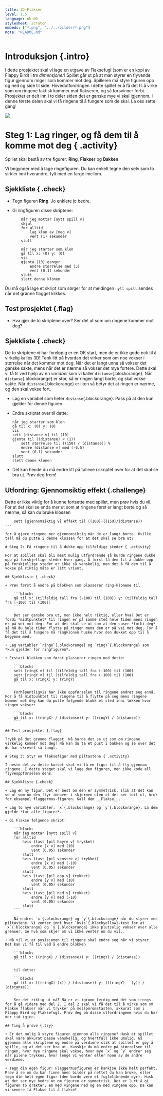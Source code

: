 ```yaml
---
title: 3D-Flakser
level: 1.5
language: nb-NO
stylesheet: scratch
embeds: ["*.png", "../../bilder/*.png"]
note: "README.md"
---
```


# Introduksjon {.intro}

I dette prosjektet skal vi lage en utgave av Flaksefugl (som er en kopi av Flappy Bird) i *tre dimensjoner*! Spillet går ut på at man styrer en flyvende figur gjennom ringer som kommer mot deg. Spilleren må styre figuren opp og ned og side til side. Hovedutfordringen i dette spillet er å få det til å virke som om ringene faktisk kommer mot flakseren, og så forsvinner forbi. Prosjektet er delt inn i to deler siden det er ganske mye vi skal igjennom. I denne første delen skal vi få ringene til å fungere som de skal. La oss sette i gang!

![](3d_flakser.png)

# Steg 1: Lag ringer, og få dem til å komme mot deg { .activity}

Spillet skal bestå av tre figurer: __Ring__, __Flakser__ og __Bakken__. 

Vi begynner med å lage ringefiguren. Du kan enkelt tegne den selv som to sirkler inni hverandre, fylt med en farge imellom.

## Sjekkliste { .check}

+ Tegn figuren __Ring__. Jo enklere jo bedre.

+ Gi ringfiguren disse skriptene:

    ```blocks
	    når jeg mottar [nytt spill v]
		skjul
		for alltid
			lag klon av [meg v]
			vent (1) sekunder
        slutt

	    når jeg starter som klon
		gå til x: (0) y: (0)
		vis
		gjenta (10) ganger
			endre størrelse med (5)
			vent (0.1) sekunder
        slutt
		slett denne klonen
    ```

Du må også lage et skript som sørger for at meldingen `nytt spill` sendes når det grønne flagget klikkes. 

## Test prosjektet {.flag}

+ Hva gjør de to skriptene over? Ser det ut som om ringene kommer mot deg?

## Sjekkliste { .check}

De to skriptene vi har foreløpig er en OK start, men de er ikke gode nok til å virkelig kalles 3D! Tenk litt på hvordan det virker som om noe vokser i størrelse når det kommer mot deg. Når det er langt unna så vokser det ganske sakte, mens når det er nærme så vokser det mye fortere. Dette skal vi få til ved hjelp av en *variabel* som vi kaller `distanse`{.blockorange}. Når `distanse`{.blockorange} er stor, så er ringen langt borte, og skal vokse sakte. Når `distanse`{.blockorange} er liten så betyr det at ringen er nærme, og den skal vokse fort.

+ Lag en variabel som heter `distanse`{.blockorange}. Pass på at den kun gjelder for denne figuren.

+ Endre skriptet over til dette:

    ```blocks
	når jeg starter som klon
	gå til x: (0) y: (0)
	vis
	sett [distanse v] til (10)
	gjenta til ((distanse) < (1))
	    sett størrelse til ((150) / (distanse)) %
		endre [distanse v] med (-0.5)
		vent (0.1) sekunder
    slutt
	slett denne klonen
    ```
    
+ Det kan hende du må endre litt på tallene i skriptet over for at det skal se bra ut. Prøv deg frem!

## Utfordring: Gjennomsiktig effekt {.challenge}

Dette er ikke viktig for å kunne fortsette med spillet, men prøv hvis du vil. For at det skal se enda mer ut som at ringene først er langt borte og så nærme, så kan du bruke klossen

```blocks
    sett [gjennomsiktig v] effekt til ((100)-((150)/(distanse))
---

for å gjøre ringene mer gjennomsiktig når de er langt borte. Hvilke tall må du putte i denne klossen for at det skal se bra ut?

# Steg 2: Få ringene til å dukke opp tilfeldige steder { .activity}

For at spillet skal bli mest mulig utfordrende så burde ringene dukke opp på forskjellige steder hver gang. Å først få dem til å dukke opp på forskjellige steder er ikke så vanskelig, men det å få dem til å vokse på riktig måte er litt vrient. 

## Sjekkliste { .check}

+ Prøv først å endre på blokken som plasserer ring-klonene til 

    ```blocks
	gå til x: (tilfeldig tall fra (-100) til (100)) y: (tilfeldig tall fra (-100) til (100))
    ```
    
    Det ser ganske bra ut, men ikke helt riktig, eller hva? Det er fordi *midtpunktet* til ringen er på samme sted hele tiden mens ringen er på vei mot deg. For at det skal se ut som at den suser *forbi deg* så må du hele tiden flytte på ringen mens den er på vei mot deg. For å få det til å fungere må ringklonen huske hvor den dukket opp til å begynne med. 

+ Lag variabler `ringX`{.blockorange} og `ringY`{.blockorange} som *kun gjelder for ringfiguren*.

+ Erstatt blokken som først plasserer ringen med dette:

    ```blocks
	sett [ringX v] til (tilfeldig tall fra (-100) til (100)
	sett [ringY v] til (tilfeldig tall fra (-100) til (100)
	gå til x: (ringX) y: (ringY)
    ```
    
    Forhåpentligvis har ikke oppførselen til ringene endret seg ennå. For å få midtpunktet til ringene til å flytte på seg mens ringene kommer mot deg kan du putte følgende blokk et sted inni løkken hvor ringen vokser:
    
    ```blocks
	gå til x: ((ringX) / (distanse)) y: ((ringY) / (distanse))
    ```

## Test prosjektet {.flag}

Trykk på det grønne flagget. Nå burde det se ut som om ringene virkelig kommer mot deg! Nå kan du ta et pust i bakken og se over det du har skrevet så langt. 

# Steg 3: Styr en flaksefigur med piltastene { .activity}

I neste del av dette kurset skal vi få en figur til å fly gjennom ringene. I dette steget skal vi lage den figuren, men ikke kode all flyveoppførselen dens.

## Sjekkliste {.check}

+ Lag en ny figur. Det er best om den er symmetrisk, slik at det kan se ut som om den flyr innover i skjermen uten at det ser teit ut, bruk for eksempel flaggermus-figuren. Kall den __Flakse__.

+ Lag to nye variabler, `x`{.blockorange} og `y`{.blockorange}. La dem gjelde *for alle figurer*. 

+ Gi Flakse følgende skript:

    ```blocks
	når jeg mottar [nytt spill v]
	for alltid
		hvis (tast [pil høyre v] trykket)
			endre [x v] med (10)
			vent (0.05) sekunder
        slutt
		hvis (tast [pil venstre v] trykket)
			endre [x v] med (-10)
			vent (0.05) sekunder
        slutt
		hvis (tast [pil opp v] trykket)
	    	endre [y v] med (10)
			vent (0.05) sekunder
        slutt
		hvis (tast [pil ned v] trykket)
			endre [y v] med (-10)
			vent (0.05) sekunder
        slutt
    ```
    
    Nå endres `x`{.blockorange} og `y`{.blockorange} når du styrer med piltastene. Vi venter inni hver `hvis`{.blockyellow}-test for at `x`{.blockorange} og `y`{.blockorange} ikke plutselig vokser over alle grenser. Se hva som skjer om vi ikke venter om du vil..

+ Nå vil vi at posisjonen til ringene skal endre seg når vi styrer. Det kan vi få til ved å endre blokken

    ```blocks
	gå til x: ((ringX) / (distanse)) y: ((ringY) / (distanse))
    ```

    til dette:

    ```blocks
	gå til x: (((ringX)-(x)) / (distanse)) y: (((ringY) - (y)) / (distanse))
    ```
    
    Ser det riktig ut nå? Nå er vi igrunn ferdig med det som trengs for å gå videre med del 2. I del 2 skal vi få det til å virke som om Flakse flakser når vi trykker på mellomromstasten, akkurat som i Flappy Bird og Flaksefugl. Prøv deg på disse utfordringene hvis du har mer tid igjen.

## Ting å prøve {.try}

+ Er det mulig å styre figuren gjennom alle ringene? Husk at spillet skal være akkurat passe vanskelig, og hvertfall ikke umulig. Gå gjennom alle skriptene og endre på verdiene slik at spillet er gøy å spille, og at det ser bra ut. Kanskje du må endre på størrelsen til ringen, hvor mye ringene skal vokse, hvor mye `x` og `y` endrer seg når pilene trykkes, hvor lenge vi venter eller noen av de andre verdiene.

+ Tegn din egen figur! Flaggermusfiguren er kankjse ikke helt perfekt. Prøv å se om du kan finne noen bilder på nettet du kan bruke, eller tegn din helt egen figur (den burde være et fugleliknende dyr). Husk at det ser mye bedre ut om figuren er symmetrisk. Det er lurt å gi figuren to drakter; en med vingene ned og en med vingene opp. Da kan vi senere få Flakse til å flakse!
